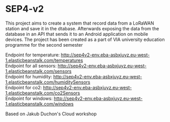 # SEP4-v2

This project aims to create a system that record data from a LoRaWAN station and save it in the dtabase. Afterwards exposing the data from the database in an API that sends it to an Android application on mobile devices. 
The project has been created as a part of VIA university education programme for the second semester

Endpoint for temperature: http://sep4v2-env.eba-asbxjuyz.eu-west-1.elasticbeanstalk.com/temperatures    
Endpoint for all sensors: http://sep4v2-env.eba-asbxjuyz.eu-west-1.elasticbeanstalk.com/sensors 		   
Endpoint for humidity: http://sep4v2-env.eba-asbxjuyz.eu-west-1.elasticbeanstalk.com/humiditySensors              
Endpoint for co2: http://sep4v2-env.eba-asbxjuyz.eu-west-1.elasticbeanstalk.com/co2Sensors			   
Endpoint for windows: http://sep4v2-env.eba-asbxjuyz.eu-west-1.elasticbeanstalk.com/windows		   

Based on Jakub Duchon's Cloud workshop

